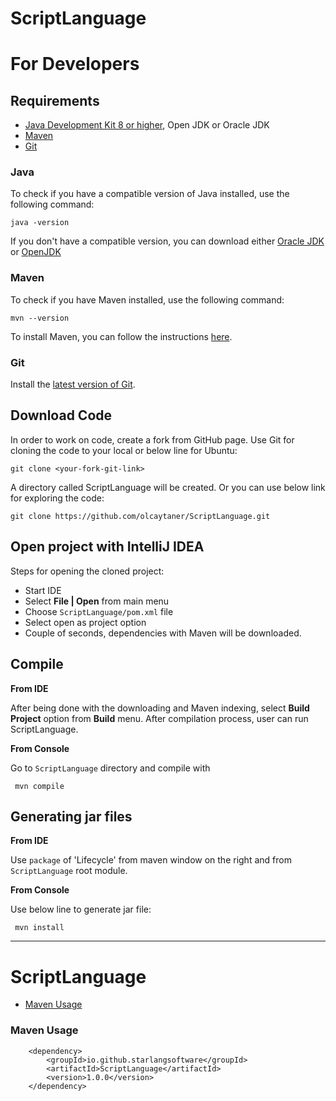 # ScriptLanguage
For Developers
============

## Requirements

* [Java Development Kit 8 or higher](#java), Open JDK or Oracle JDK
* [Maven](#maven)
* [Git](#git)

### Java 

To check if you have a compatible version of Java installed, use the following command:

    java -version
    
If you don't have a compatible version, you can download either [Oracle JDK](https://www.oracle.com/technetwork/java/javase/downloads/jdk8-downloads-2133151.html) or [OpenJDK](https://openjdk.java.net/install/)    

### Maven
To check if you have Maven installed, use the following command:

    mvn --version
    
To install Maven, you can follow the instructions [here](https://maven.apache.org/install.html).      

### Git

Install the [latest version of Git](https://git-scm.com/book/en/v2/Getting-Started-Installing-Git).

## Download Code

In order to work on code, create a fork from GitHub page. 
Use Git for cloning the code to your local or below line for Ubuntu:

	git clone <your-fork-git-link>

A directory called ScriptLanguage will be created. Or you can use below link for exploring the code:

	git clone https://github.com/olcaytaner/ScriptLanguage.git

## Open project with IntelliJ IDEA

Steps for opening the cloned project:

* Start IDE
* Select **File | Open** from main menu
* Choose `ScriptLanguage/pom.xml` file
* Select open as project option
* Couple of seconds, dependencies with Maven will be downloaded. 


## Compile

**From IDE**

After being done with the downloading and Maven indexing, select **Build Project** option from **Build** menu. After compilation process, user can run ScriptLanguage.

**From Console**

Go to `ScriptLanguage` directory and compile with 

     mvn compile 

## Generating jar files

**From IDE**

Use `package` of 'Lifecycle' from maven window on the right and from `ScriptLanguage` root module.

**From Console**

Use below line to generate jar file:

     mvn install



------------------------------------------------

ScriptLanguage
============
+ [Maven Usage](#maven-usage)


### Maven Usage

        <dependency>
            <groupId>io.github.starlangsoftware</groupId>
            <artifactId>ScriptLanguage</artifactId>
            <version>1.0.0</version>
        </dependency>
